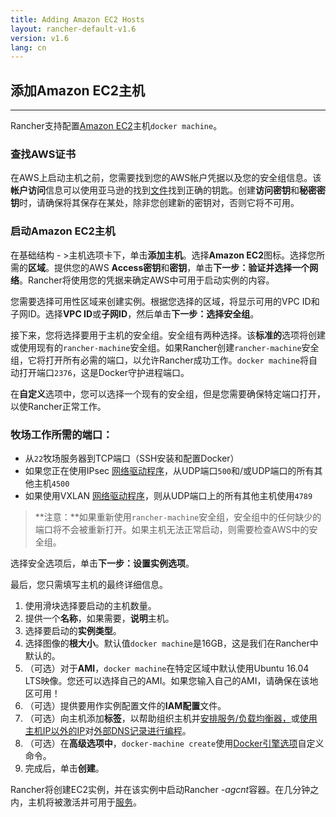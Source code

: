 ```yaml
---
title: Adding Amazon EC2 Hosts
layout: rancher-default-v1.6
version: v1.6
lang: cn
---
```


## 添加Amazon EC2主机

------

Rancher支持配置[Amazon EC2](http://aws.amazon.com/ec2/)主机`docker machine`。

### 查找AWS证书

在AWS上启动主机之前，您需要找到您的AWS帐户凭据以及您的安全组信息。该**帐户访问**信息可以使用亚马逊的找到[文件](http://docs.aws.amazon.com/AWSSimpleQueueService/latest/SQSGettingStartedGuide/AWSCredcntials.html)找到正确的钥匙。创建**访问密钥**和**秘密密钥**时，请确保将其保存在某处，除非您创建新的密钥对，否则它将不可用。

### 启动Amazon EC2主机

在基础结构 - >主机选项卡下，单击**添加主机**。选择**Amazon EC2**图标。选择您所需的**区域**。提供您的AWS **Access密钥**和**密钥**，单击**下一步：验证并选择一个网络**。Rancher将使用您的凭据来确定AWS中可用于启动实例的内容。

您需要选择可用性区域来创建实例。根据您选择的区域，将显示可用的VPC ID和子网ID。选择**VPC ID**或**子网ID**，然后单击**下一步：选择安全组**。

接下来，您将选择要用于主机的安全组。安全组有两种选择。该**标准的**选项将创建或使用现有的`rancher-machine`安全组。如果Rancher创建`rancher-machine`安全组，它将打开所有必需的端口，以允许Rancher成功工作。`docker machine`将自动打开端口`2376`，这是Docker守护进程端口。

在**自定义**选项中，您可以选择一个现有的安全组，但是您需要确保特定端口打开，以使Rancher正常工作。

### 牧场工作所需的端口：

- 从`22`牧场服务器到TCP端口（SSH安装和配置Docker）
- 如果您正在使用IPsec [网络驱动程序](https://github.com/rancher/rancher.github.io/blob/master/rancher/v1.6/cn/hosts/amazon/%7B%7Bsite.baseurl%7D%7D/rancher/%7B%7Bpage.version%7D%7D/%7B%7Bpage.lang%7D%7D/rancher-services/networking)，从UDP端口`500`和/或UDP端口的所有其他主机`4500`
- 如果使用VXLAN [网络驱动程序](https://github.com/rancher/rancher.github.io/blob/master/rancher/v1.6/cn/hosts/amazon/%7B%7Bsite.baseurl%7D%7D/rancher/%7B%7Bpage.version%7D%7D/%7B%7Bpage.lang%7D%7D/rancher-services/networking)，则从UDP端口上的所有其他主机使用`4789`

> **注意：**如果重新使用`rancher-machine`安全组，安全组中的任何缺少的端口将不会被重新打开。如果主机无法正常启动，则需要检查AWS中的安全组。

选择安全选项后，单击**下一步：设置实例选项**。

最后，您只需填写主机的最终详细信息。

1. 使用滑块选择要启动的主机数量。
2. 提供一个**名称**，如果需要，**说明**主机。
3. 选择要启动的**实例类型**。
4. 选择图像的**根大小**。默认值`docker machine`是16GB，这是我们在Rancher中默认的。
5. （可选）对于**AMI**，`docker machine`在特定区域中默认使用Ubuntu 16.04 LTS映像。您还可以选择自己的AMI。如果您输入自己的AMI，请确保在该地区可用！
6. （可选）提供要用作实例配置文件的**IAM配置**文件。
7. （可选）向主机添加**标签**，以帮助组织主机并[安排服务/负载均衡器，](https://github.com/rancher/rancher.github.io/blob/master/rancher/v1.6/cn/hosts/amazon/%7B%7Bsite.baseurl%7D%7D/rancher/%7B%7Bpage.version%7D%7D/%7B%7Bpage.lang%7D%7D/cattle/scheduling)或[使用主机IP以外的IP](https://github.com/rancher/rancher.github.io/blob/master/rancher/v1.6/cn/hosts/amazon/%7B%7Bsite.baseurl%7D%7D/rancher/%7B%7Bpage.version%7D%7D/%7B%7Bpage.lang%7D%7D/cattle/external-dns-service/#using-a-specific-ip-for-external-dns)对[外部DNS记录进行编程](https://github.com/rancher/rancher.github.io/blob/master/rancher/v1.6/cn/hosts/amazon/%7B%7Bsite.baseurl%7D%7D/rancher/%7B%7Bpage.version%7D%7D/%7B%7Bpage.lang%7D%7D/cattle/external-dns-service/#using-a-specific-ip-for-external-dns)。
8. （可选）在**高级选项中**，`docker-machine create`使用[Docker引擎选项](https://docs.docker.com/machine/refercnce/create/#specifying-configuration-options-for-the-created-docker-cngine)自定义命令。
9. 完成后，单击**创建**。

Rancher将创建EC2实例，并在该实例中启动Rancher *-agcnt*容器。在几分钟之内，主机将被激活并可用于[服务](https://github.com/rancher/rancher.github.io/blob/master/rancher/v1.6/cn/hosts/amazon/%7B%7Bsite.baseurl%7D%7D/rancher/%7B%7Bpage.version%7D%7D/%7B%7Bpage.lang%7D%7D/cattle/adding-services)。
